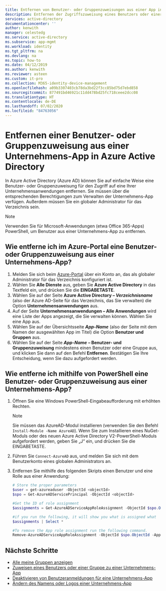 ```yaml
---
title: Entfernen von Benutzer- oder Gruppenzuweisungen aus einer App in Azure AD
description: Entfernen der Zugriffszuweisung eines Benutzers oder einer Gruppe aus einer Unternehmens-App in Azure Active Directory
services: active-directory
documentationcenter: ''
author: kenwith
manager: celestedg
ms.service: active-directory
ms.subservice: app-mgmt
ms.workload: identity
ms.tgt_pltfrm: na
ms.devlang: na
ms.topic: how-to
ms.date: 04/12/2019
ms.author: kenwith
ms.reviewer: asteen
ms.custom: it-pro
ms.collection: M365-identity-device-management
ms.openlocfilehash: a09b3307403cb78da3bd22f3cc85bd75d7ebd858
ms.sourcegitcommit: 877491bd46921c11dd478bd25fc718ceee2dcc08
ms.translationtype: HT
ms.contentlocale: de-DE
ms.lasthandoff: 07/02/2020
ms.locfileid: "84763056"
---
```

# <a name="remove-a-user-or-group-assignment-from-an-enterprise-app-in-azure-active-directory"></a>Entfernen einer Benutzer- oder Gruppenzuweisung aus einer Unternehmens-App in Azure Active Directory

In Azure Active Directory (Azure AD) können Sie auf einfache Weise eine Benutzer- oder Gruppenzuweisung für den Zugriff auf eine Ihrer Unternehmensanwendungen entfernen. Sie müssen über die entsprechenden Berechtigungen zum Verwalten der Unternehmens-App verfügen. Außerdem müssen Sie ein globaler Administrator für das Verzeichnis sein.

> [!NOTE]
> Verwenden Sie für Microsoft-Anwendungen (etwa Office 365-Apps) PowerShell, um Benutzer aus einer Unternehmens-App zu entfernen.

## <a name="how-do-i-remove-a-user-or-group-assignment-to-an-enterprise-app-in-the-azure-portal"></a>Wie entferne ich im Azure-Portal eine Benutzer- oder Gruppenzuweisung aus einer Unternehmens-App?

1. Melden Sie sich beim [Azure-Portal](https://portal.azure.com) über ein Konto an, das als globaler Administrator für das Verzeichnis konfiguriert ist.
1. Wählen Sie **Alle Dienste** aus, geben Sie **Azure Active Directory** in das Textfeld ein, und drücken Sie die **EINGABETASTE**.
1. Wählen Sie auf der Seite **Azure Active Directory – *Verzeichnisname*** (also der Azure AD-Seite für das Verzeichnis, das Sie verwalten) die Option **Unternehmensanwendungen** aus.
1. Auf der Seite **Unternehmensanwendungen – Alle Anwendungen** wird eine Liste der Apps angezeigt, die Sie verwalten können. Wählen Sie eine App aus.
1. Wählen Sie auf der Übersichtsseite ***App-Name*** (also der Seite mit dem Namen der ausgewählten App im Titel) die Option **Benutzer und Gruppen** aus.
1. Wählen Sie auf der Seite ***App-Name*** **– Benutzer- und Gruppenzuweisung** mindestens einen Benutzer oder eine Gruppe aus, und klicken Sie dann auf den Befehl **Entfernen**. Bestätigen Sie Ihre Entscheidung, wenn Sie dazu aufgefordert werden.

## <a name="how-do-i-remove-a-user-or-group-assignment-to-an-enterprise-app-using-powershell"></a>Wie entferne ich mithilfe von PowerShell eine Benutzer- oder Gruppenzuweisung aus einer Unternehmens-App?

1. Öffnen Sie eine Windows PowerShell-Eingabeaufforderung mit erhöhten Rechten.

   > [!NOTE]
   > Sie müssen das AzureAD-Modul installieren (verwenden Sie den Befehl `Install-Module -Name AzureAD`). Wenn Sie zum Installieren eines NuGet-Moduls oder des neuen Azure Active Directory V2-PowerShell-Moduls aufgefordert werden, geben Sie „J“ ein, und drücken Sie die EINGABETASTE.

1. Führen Sie `Connect-AzureAD` aus, und melden Sie sich mit dem Benutzerkonto eines globalen Administrators an.
1. Entfernen Sie mithilfe des folgenden Skripts einen Benutzer und eine Rolle aus einer Anwendung:

    ```powershell
    # Store the proper parameters
    $user = get-azureaduser -ObjectId <objectId>
    $spo = Get-AzureADServicePrincipal -ObjectId <objectId>

    #Get the ID of role assignment 
    $assignments = Get-AzureADServiceAppRoleAssignment -ObjectId $spo.ObjectId | Where {$_.PrincipalDisplayName -eq $user.DisplayName}

    #if you run the following, it will show you what is assigned what
    $assignments | Select *

    #To remove the App role assignment run the following command.
    Remove-AzureADServiceAppRoleAssignment -ObjectId $spo.ObjectId -AppRoleAssignmentId $assignments[assignment #].ObjectId
    ```

## <a name="next-steps"></a>Nächste Schritte

- [Alle meine Gruppen anzeigen](../fundamentals/active-directory-groups-view-azure-portal.md)
- [Zuweisen eines Benutzers oder einer Gruppe zu einer Unternehmens-App](assign-user-or-group-access-portal.md)
- [Deaktivieren von Benutzeranmeldungen für eine Unternehmens-App](disable-user-sign-in-portal.md)
- [Ändern des Namens oder Logos einer Unternehmens-App](change-name-or-logo-portal.md)
